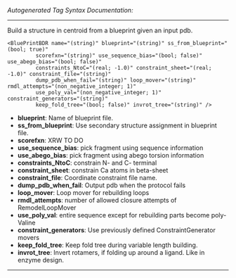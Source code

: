 _Autogenerated Tag Syntax Documentation:_

---
Build a structure in centroid from a blueprint given an input pdb.

```
<BluePrintBDR name="(string)" blueprint="(string)" ss_from_blueprint="(bool; true)"
         scorefxn="(string)" use_sequence_bias="(bool; false)" use_abego_bias="(bool; false)"
         constraints_NtoC="(real; -1.0)" constraint_sheet="(real; -1.0)" constraint_file="(string)"
         dump_pdb_when_fail="(string)" loop_mover="(string)" rmdl_attempts="(non_negative_integer; 1)"
         use_poly_val="(non_negative_integer; 1)" constraint_generators="(string)"
         keep_fold_tree="(bool; false)" invrot_tree="(string)" />
```

-   **blueprint**: Name of blueprint file.
-   **ss_from_blueprint**: Use secondary structure assignment in blueprint file.
-   **scorefxn**: XRW TO DO
-   **use_sequence_bias**: pick fragment using sequence information
-   **use_abego_bias**: pick fragment using abego torsion information
-   **constraints_NtoC**: constrain N- and C- terminal
-   **constraint_sheet**: constrain Ca atoms in beta-sheet
-   **constraint_file**: Coordinate constraint file name.
-   **dump_pdb_when_fail**: Output pdb when the protocol fails
-   **loop_mover**: Loop mover for rebuilding loops
-   **rmdl_attempts**: number of allowed closure attempts of RemodelLoopMover
-   **use_poly_val**: entire sequence except for rebuilding parts become poly-Valine
-   **constraint_generators**: Use previously defined ConstraintGenerator movers
-   **keep_fold_tree**: Keep fold tree during variable length building.
-   **invrot_tree**: Invert rotamers, if folding up around a ligand. Like in enzyme design.

---
